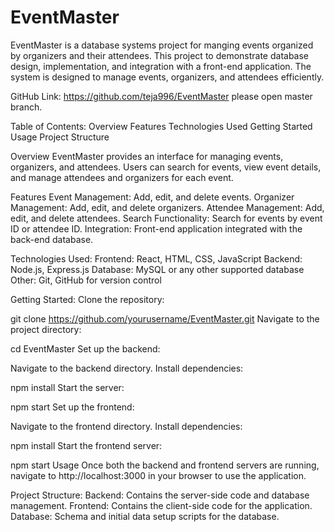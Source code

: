 
# EventMaster
EventMaster is a database systems project for manging events organized by organizers and their attendees. This project to demonstrate database design, implementation, and integration with a front-end application. The system is designed to manage events, organizers, and attendees efficiently.

GitHub Link: https://github.com/teja996/EventMaster
please open master branch.

Table of Contents:
Overview
Features
Technologies Used
Getting Started
Usage
Project Structure

Overview
EventMaster provides an interface for managing events, organizers, and attendees. Users can search for events, view event details, and manage attendees and organizers for each event.

Features
Event Management: Add, edit, and delete events.
Organizer Management: Add, edit, and delete organizers.
Attendee Management: Add, edit, and delete attendees.
Search Functionality: Search for events by event ID or attendee ID.
Integration: Front-end application integrated with the back-end database.

Technologies Used:
Frontend: React, HTML, CSS, JavaScript
Backend: Node.js, Express.js
Database: MySQL or any other supported database
Other: Git, GitHub for version control

Getting Started:
Clone the repository:


git clone https://github.com/yourusername/EventMaster.git
Navigate to the project directory:

cd EventMaster
Set up the backend:

Navigate to the backend directory.
Install dependencies:

npm install
Start the server:

npm start
Set up the frontend:

Navigate to the frontend directory.
Install dependencies:

npm install
Start the frontend server:

npm start
Usage
Once both the backend and frontend servers are running, navigate to http://localhost:3000 in your browser to use the application.

Project Structure:
Backend: Contains the server-side code and database management.
Frontend: Contains the client-side code for the application.
Database: Schema and initial data setup scripts for the database.
